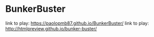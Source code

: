 # BunkerBuster

link to play: https://paolopmb87.github.io/BunkerBuster/
link to play: http://htmlpreview.github.io/bunker-buster/
